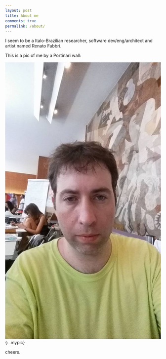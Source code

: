 ```yaml
---
layout: post
title: About me
comments: true
permalink: /about/
---
```


I seem to be
a Italo-Brazilian researcher, software dev/eng/architect and artist named Renato Fabbri.

This is a pic of me by a Portinari wall:

![an alt text](/assets/eu.jpg){: .mypic}

<!--
And at my hacking blob:

![an alt text](/assets/2017-09-11-230032.jpg){: .mypic2}
-->

cheers.
